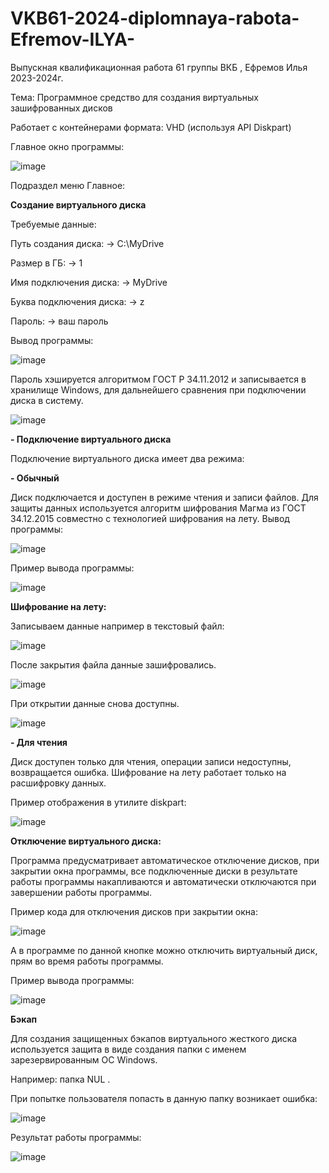 # VKB61-2024-diplomnaya-rabota-Efremov-ILYA-
Выпускная квалификационная работа 61 группы ВКБ , Ефремов Илья 2023-2024г.

Тема: Программное средство для создания виртуальных зашифрованных дисков

Работает с контейнерами формата: VHD (используя API Diskpart)

Главное окно программы:

![image](https://github.com/nekotinix/VKB61-2024-diplomnaya-rabota-Efremov-ILYA-/assets/62836642/35434e98-f199-4e44-be72-33e273a7d658)

Подраздел меню Главное:

**Создание виртуального диска**

Требуемые данные:

Путь создания диска: -> C:\MyDrive

Размер в ГБ: -> 1

Имя подключения диска: -> MyDrive

Буква подключения диска: -> z

Пароль: -> ваш пароль

Вывод программы: 

![image](https://github.com/nekotinix/VKB61-2024-diplomnaya-rabota-Efremov-ILYA-/assets/62836642/aacc3c06-b68b-4934-b4d8-c24705676a45)

Пароль хэшируется алгоритмом ГОСТ Р 34.11.2012  и записывается в хранилище Windows, для дальнейшего сравнения при подключении диска в систему.

![image](https://github.com/nekotinix/VKB61-2024-diplomnaya-rabota-Efremov-ILYA-/assets/62836642/f99cd533-4b5e-492d-a938-6dd5ac961b33)

**- Подключение виртуального диска**

Подключение виртуального  диска имеет два режима:

**- Обычный**

Диск подключается и доступен в режиме чтения и записи файлов. Для защиты данных используется алгоритм шифрования Магма из ГОСТ 34.12.2015 совместно с технологией шифрования на лету.
Вывод программы:

![image](https://github.com/nekotinix/VKB61-2024-diplomnaya-rabota-Efremov-ILYA-/assets/62836642/74588c91-fe14-4a81-96ec-289a7b08110d)

Пример вывода программы:

![image](https://github.com/nekotinix/VKB61-2024-diplomnaya-rabota-Efremov-ILYA-/assets/62836642/7c08d57b-54e3-4a9c-a834-51550c3af4fa)

**Шифрование на лету:**

Записываем данные например в текстовый файл:

![image](https://github.com/nekotinix/VKB61-2024-diplomnaya-rabota-Efremov-ILYA-/assets/62836642/38fd5e97-0948-4f30-9310-da71ab673142)

После закрытия файла данные зашифровались.

![image](https://github.com/nekotinix/VKB61-2024-diplomnaya-rabota-Efremov-ILYA-/assets/62836642/7051ac84-e9dc-4602-80b5-e23d006b263f)

При открытии данные снова доступны.

![image](https://github.com/nekotinix/VKB61-2024-diplomnaya-rabota-Efremov-ILYA-/assets/62836642/78caf98d-e0ed-4f2a-950a-bcc08e689e97)


**- Для чтения**

Диск доступен только для чтения, операции записи недоступны, возвращается ошибка. Шифрование на лету работает только на расшифровку данных.

Пример отображения в утилите diskpart:

![image](https://github.com/nekotinix/VKB61-2024-diplomnaya-rabota-Efremov-ILYA-/assets/62836642/2daee2bb-599a-4c61-acf2-9272aa59d1b3)

**Отключение виртуального диска:**

Программа предусматривает автоматическое отключение дисков, при закрытии окна программы, все подключенные диски в результате работы программы накапливаются и автоматически отключаются при завершении работы программы.

Пример кода для отключения дисков при закрытии окна:

![image](https://github.com/nekotinix/VKB61-2024-diplomnaya-rabota-Efremov-ILYA-/assets/62836642/068558a2-86f6-474c-8b31-92a0cdf32451)

А в программе по данной кнопке можно отключить виртуальный диск, прям во время работы программы.

Пример вывода программы:

![image](https://github.com/nekotinix/VKB61-2024-diplomnaya-rabota-Efremov-ILYA-/assets/62836642/b901bab9-54b9-429d-9844-a92031f0ebd7)

**Бэкап**

 Для создания  защищенных бэкапов виртуального жесткого диска используется защита в виде создания папки с  именем зарезервированным ОС Windows.
 
 Например:  папка NUL .
 
 При попытке пользователя попасть в данную папку возникает ошибка:
 
 ![image](https://github.com/nekotinix/VKB61-2024-diplomnaya-rabota-Efremov-ILYA-/assets/62836642/91a28156-cecc-44c0-adea-6134a6b80826)

Результат работы программы:

![image](https://github.com/nekotinix/VKB61-2024-diplomnaya-rabota-Efremov-ILYA-/assets/62836642/47d97841-f77e-4ffd-a9d9-4df861df0eb0)






